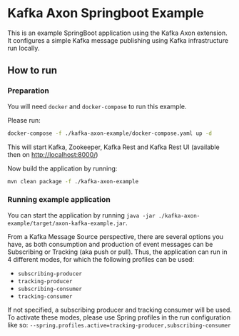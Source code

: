 # Kafka Axon Springboot Example

This is an example SpringBoot application using the Kafka Axon extension. 
It configures a simple Kafka message publishing using Kafka infrastructure run locally. 

## How to run

### Preparation

You will need `docker` and `docker-compose` to run this example.

Please run:

```bash 
docker-compose -f ./kafka-axon-example/docker-compose.yaml up -d
```

This will start Kafka, Zookeeper,
 Kafka Rest and Kafka Rest UI (available then on [http://localhost:8000/](http://localhost:8000/))

Now build the application by running:

```bash
mvn clean package -f ./kafka-axon-example 
``` 

### Running example application
 
You can start the application by running `java -jar ./kafka-axon-example/target/axon-kafka-example.jar`.

From a Kafka Message Source perspective, there are several options you have, as both consumption and production of 
event messages can be Subscribing or Tracking (aka push or pull).
Thus, the application can run in 4 different modes, for which the following profiles can be used:

* `subscribing-producer`
* `tracking-producer`
* `subscribing-consumer`
* `tracking-consumer`
 
If not specified, a subscribing producer and tracking consumer will be used.
To activate these modes, please use Spring profiles in the run configuration like so:
 `--spring.profiles.active=tracking-producer,subscribing-consumer`
